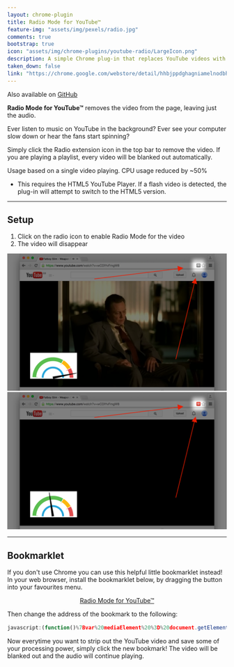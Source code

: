 ```yaml
---
layout: chrome-plugin
title: Radio Mode for YouTube™
feature-img: "assets/img/pexels/radio.jpg"
comments: true
bootstrap: true
icon: "assets/img/chrome-plugins/youtube-radio/LargeIcon.png"
description: A simple Chrome plug-in that replaces YouTube videos with just the audio to save CPU.
taken_down: false
link: "https://chrome.google.com/webstore/detail/hhbjppdghagniamelnodbhnlbnpmipnm/"
---
```


Also available on [GitHub](https://github.com/stanton119/YouTube-Radio)

__Radio Mode for YouTube™__ removes the video from the page, leaving just the audio.

Ever listen to music on YouTube in the background? Ever see your computer slow down or hear the fans start spinning?

Simply click the Radio extension icon in the top bar to remove the video. If you are playing a playlist, every video will be blanked out automatically.

Usage based on a single video playing. CPU usage reduced by ~50%

* This requires the HTML5 YouTube Player. If a flash video is detected, the plug-in will attempt to switch to the HTML5 version.

---

## Setup

1. Click on the radio icon to enable Radio Mode for the video
2. The video will disappear

<div class="container-fluid">
	<div class="row justify-content-center">
		<div class="col-6">
			<img src="/assets/img/chrome-plugins/youtube-radio/Chrome-Off.png" alt="Radio Mode 1"
				class="img-fluid img-thumbnail" />
		</div>
		<div class="col-6">
			<img src="/assets/img/chrome-plugins/youtube-radio/Chrome-On.png" alt="Radio Mode 2"
				class="img-fluid img-thumbnail" />
		</div>
	</div>
</div>

---

## Bookmarklet

If you don't use Chrome you can use this helpful little bookmarklet instead! In your web browser, install the bookmarklet below, by dragging the button into your favourites menu.
<p style="text-align: center;">
	<a href="" class="btn btn-primary btn-lg" target="blank">Radio Mode for YouTube™</a>
</p>

Then change the address of the bookmark to the following:
```javascript
javascript:(function()%7Bvar%20mediaElement%20%3D%20document.getElementsByClassName('html5-main-video')%5B0%5D%3Bif%20(typeof%20mediaElement%20!%3D%3D%20%22undefined%22)%20%7Bvar%20paused%20%3D%20mediaElement.paused%3BmediaElement.parentNode.removeChild(mediaElement)%3Bif%20(!paused)%20%7BmediaElement.play()%3B%7D%7D%7D)()
```
Now everytime you want to strip out the YouTube video and save some of your processing power, simply click the new bookmark! The video will be blanked out and the audio will continue playing.
